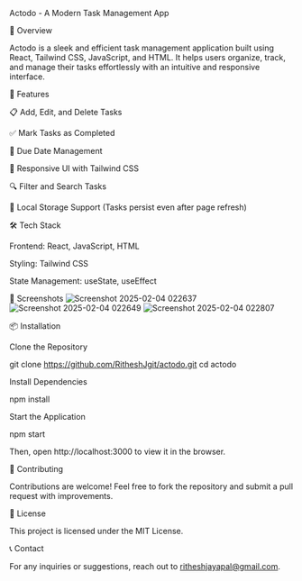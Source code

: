 Actodo - A Modern Task Management App

📌 Overview

Actodo is a sleek and efficient task management application built using React, Tailwind CSS, JavaScript, and HTML. It helps users organize, track, and manage their tasks effortlessly with an intuitive and responsive interface.

🚀 Features

📋 Add, Edit, and Delete Tasks

✅ Mark Tasks as Completed

📅 Due Date Management

🎨 Responsive UI with Tailwind CSS

🔍 Filter and Search Tasks

💾 Local Storage Support (Tasks persist even after page refresh)

🛠️ Tech Stack

Frontend: React, JavaScript, HTML

Styling: Tailwind CSS

State Management: useState, useEffect

📸 Screenshots
![Screenshot 2025-02-04 022637](https://github.com/user-attachments/assets/bec7b1a4-1325-4c86-ae85-e6bf73a9f6f7)
![Screenshot 2025-02-04 022649](https://github.com/user-attachments/assets/bebe60d5-bc7a-409e-a86c-79476547b485)
![Screenshot 2025-02-04 022807](https://github.com/user-attachments/assets/02ed51fa-0195-4c13-bf3a-bdd957ace6ac)



📦 Installation

Clone the Repository

git clone https://github.com/RitheshJgit/actodo.git
cd actodo

Install Dependencies

npm install

Start the Application

npm start

Then, open http://localhost:3000 to view it in the browser.

🤝 Contributing

Contributions are welcome! Feel free to fork the repository and submit a pull request with improvements.

📜 License

This project is licensed under the MIT License.

📞 Contact

For any inquiries or suggestions, reach out to ritheshjayapal@gmail.com.


